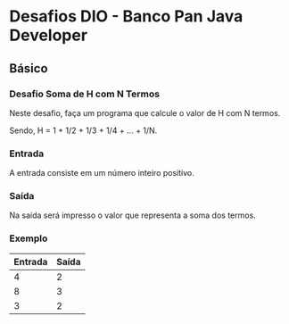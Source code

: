 # Desafios DIO - Banco Pan Java Developer

## Básico

### Desafio Soma de H com N Termos

Neste desafio, faça um programa que calcule o valor de H com N termos.

Sendo, H = 1 + 1/2 + 1/3 + 1/4 + ... + 1/N.

### Entrada

A entrada consiste em um número inteiro positivo. 

### Saída

Na saída será impresso o valor que representa a soma dos termos.



### Exemplo

| Entrada | Saída |
|---------|-------|
| 4       | 2     |
| 8       | 3     |
| 3       | 2     |




